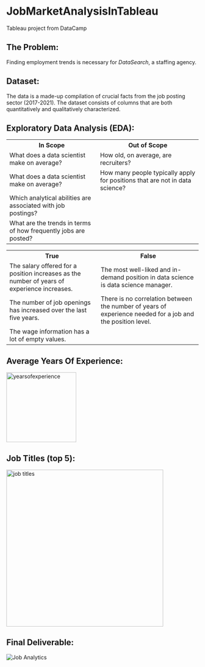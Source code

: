 # JobMarketAnalysisInTableau
Tableau project from DataCamp

## The Problem:
Finding employment trends is necessary for <i>DataSearch</i>, a staffing agency.

## Dataset:
The data is a made-up compilation of crucial facts from the job posting sector (2017-2021). The dataset consists of columns that are both quantitatively and qualitatively characterized.

## Exploratory Data Analysis (EDA):
<table>
  <tr>
    <th>In Scope</th>
    <th>Out of Scope</th> 
  </tr>
  <tr>
    <td>What does a data scientist make on average?</td>
    <td>How old, on average, are recruiters?</td> 
  </tr>
  <tr>
    <td>What does a data scientist make on average?</td>
    <td>How many people typically apply for positions that are not in data science?</td> 
  </tr>
  <tr>
    <td>Which analytical abilities are associated with job postings?</td>
    <td> </td> 
  </tr>
  <tr>
    <td>What are the trends in terms of how frequently jobs are posted?</td>
    <td> </td> 
  </tr>
</table>

<table>
  <tr>
    <th>True</th>
    <th>False</th> 
  </tr>
  <tr>
    <td>The salary offered for a position increases as the number of years of experience increases.</td>
    <td>The most well-liked and in-demand position in data science is data science manager.</td> 
  </tr>
  <tr>
    <td>The number of job openings has increased over the last five years.</td>
    <td>There is no correlation between the number of years of experience needed for a job and the position level.</td> 
  </tr>
  <tr>
    <td>The wage information has a lot of empty values.</td>
    <td> </td> 
  </tr>
</table>


## Average Years Of Experience:
<img width="183" alt="yearsofexperience" src="https://github.com/Majo-es/JobMarketAnalysisInTableau/assets/43044338/7dd78597-5d8d-41dc-943b-675eb4895ab9">

## Job Titles (top 5): 
<img width="411" alt="job titles" src="https://github.com/Majo-es/JobMarketAnalysisInTableau/assets/43044338/f951e6bf-1615-4346-baba-4b1ee321595c">


## Final Deliverable: 

![Job Analytics](https://github.com/Majo-es/JobMarketAnalysisInTableau/assets/43044338/42831a33-e62a-4e2f-afc8-2d8c432907cc)
